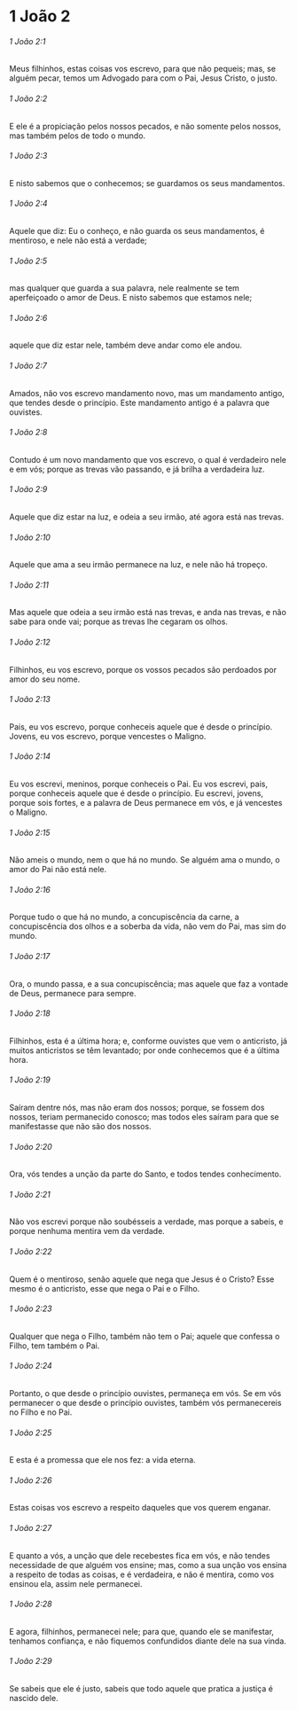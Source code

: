 # 1 João 2

###### 1 João 2:1

Meus filhinhos, estas coisas vos escrevo, para que não pequeis; mas, se alguém pecar, temos um Advogado para com o Pai, Jesus Cristo, o justo.

###### 1 João 2:2

E ele é a propiciação pelos nossos pecados, e não somente pelos nossos, mas também pelos de todo o mundo.

###### 1 João 2:3

E nisto sabemos que o conhecemos; se guardamos os seus mandamentos.

###### 1 João 2:4

Aquele que diz: Eu o conheço, e não guarda os seus mandamentos, é mentiroso, e nele não está a verdade;

###### 1 João 2:5

mas qualquer que guarda a sua palavra, nele realmente se tem aperfeiçoado o amor de Deus. E nisto sabemos que estamos nele;

###### 1 João 2:6

aquele que diz estar nele, também deve andar como ele andou.

###### 1 João 2:7

Amados, não vos escrevo mandamento novo, mas um mandamento antigo, que tendes desde o princípio. Este mandamento antigo é a palavra que ouvistes.

###### 1 João 2:8

Contudo é um novo mandamento que vos escrevo, o qual é verdadeiro nele e em vós; porque as trevas vão passando, e já brilha a verdadeira luz.

###### 1 João 2:9

Aquele que diz estar na luz, e odeia a seu irmão, até agora está nas trevas.

###### 1 João 2:10

Aquele que ama a seu irmão permanece na luz, e nele não há tropeço.

###### 1 João 2:11

Mas aquele que odeia a seu irmão está nas trevas, e anda nas trevas, e não sabe para onde vai; porque as trevas lhe cegaram os olhos.

###### 1 João 2:12

Filhinhos, eu vos escrevo, porque os vossos pecados são perdoados por amor do seu nome.

###### 1 João 2:13

Pais, eu vos escrevo, porque conheceis aquele que é desde o princípio. Jovens, eu vos escrevo, porque vencestes o Maligno.

###### 1 João 2:14

Eu vos escrevi, meninos, porque conheceis o Pai. Eu vos escrevi, pais, porque conheceis aquele que é desde o princípio. Eu escrevi, jovens, porque sois fortes, e a palavra de Deus permanece em vós, e já vencestes o Maligno.

###### 1 João 2:15

Não ameis o mundo, nem o que há no mundo. Se alguém ama o mundo, o amor do Pai não está nele.

###### 1 João 2:16

Porque tudo o que há no mundo, a concupiscência da carne, a concupiscência dos olhos e a soberba da vida, não vem do Pai, mas sim do mundo.

###### 1 João 2:17

Ora, o mundo passa, e a sua concupiscência; mas aquele que faz a vontade de Deus, permanece para sempre.

###### 1 João 2:18

Filhinhos, esta é a última hora; e, conforme ouvistes que vem o anticristo, já muitos anticristos se têm levantado; por onde conhecemos que é a última hora.

###### 1 João 2:19

Saíram dentre nós, mas não eram dos nossos; porque, se fossem dos nossos, teriam permanecido conosco; mas todos eles saíram para que se manifestasse que não são dos nossos.

###### 1 João 2:20

Ora, vós tendes a unção da parte do Santo, e todos tendes conhecimento.

###### 1 João 2:21

Não vos escrevi porque não soubésseis a verdade, mas porque a sabeis, e porque nenhuma mentira vem da verdade.

###### 1 João 2:22

Quem é o mentiroso, senão aquele que nega que Jesus é o Cristo? Esse mesmo é o anticristo, esse que nega o Pai e o Filho.

###### 1 João 2:23

Qualquer que nega o Filho, também não tem o Pai; aquele que confessa o Filho, tem também o Pai.

###### 1 João 2:24

Portanto, o que desde o princípio ouvistes, permaneça em vós. Se em vós permanecer o que desde o princípio ouvistes, também vós permanecereis no Filho e no Pai.

###### 1 João 2:25

E esta é a promessa que ele nos fez: a vida eterna.

###### 1 João 2:26

Estas coisas vos escrevo a respeito daqueles que vos querem enganar.

###### 1 João 2:27

E quanto a vós, a unção que dele recebestes fica em vós, e não tendes necessidade de que alguém vos ensine; mas, como a sua unção vos ensina a respeito de todas as coisas, e é verdadeira, e não é mentira, como vos ensinou ela, assim nele permanecei.

###### 1 João 2:28

E agora, filhinhos, permanecei nele; para que, quando ele se manifestar, tenhamos confiança, e não fiquemos confundidos diante dele na sua vinda.

###### 1 João 2:29

Se sabeis que ele é justo, sabeis que todo aquele que pratica a justiça é nascido dele.


